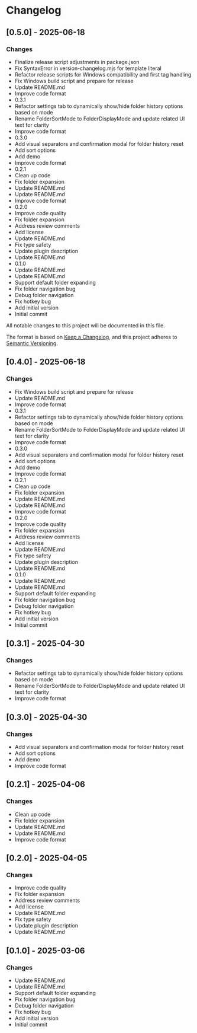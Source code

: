 # Changelog


## [0.5.0] - 2025-06-18

### Changes

- Finalize release script adjustments in package.json
- Fix SyntaxError in version-changelog.mjs for template literal
- Refactor release scripts for Windows compatibility and first tag handling
- Fix Windows build script and prepare for release
- Update README.md
- Improve code format
- 0.3.1
- Refactor settings tab to dynamically show/hide folder history options based on mode
- Rename FolderSortMode to FolderDisplayMode and update related UI text for clarity
- Improve code format
- 0.3.0
- Add visual separators and confirmation modal for folder history reset
- Add sort options
- Add demo
- Improve code format
- 0.2.1
- Clean up code
- Fix folder expansion
- Update README.md
- Update README.md
- Improve code format
- 0.2.0
- Improve code quality
- Fix folder expansion
- Address review comments
- Add license
- Update README.md
- Fix type safety
- Update plugin description
- Update README.md
- 0.1.0
- Update README.md
- Update README.md
- Support default folder expanding
- Fix folder navigation bug
- Debug folder navigation
- Fix hotkey bug
- Add initial version
- Initial commit

All notable changes to this project will be documented in this file.

The format is based on [Keep a Changelog](https://keepachangelog.com/en/1.0.0/),
and this project adheres to [Semantic Versioning](https://semver.org/spec/v2.0.0.html).







## [0.4.0] - 2025-06-18

### Changes

- Fix Windows build script and prepare for release
- Update README.md
- Improve code format
- 0.3.1
- Refactor settings tab to dynamically show/hide folder history options based on mode
- Rename FolderSortMode to FolderDisplayMode and update related UI text for clarity
- Improve code format
- 0.3.0
- Add visual separators and confirmation modal for folder history reset
- Add sort options
- Add demo
- Improve code format
- 0.2.1
- Clean up code
- Fix folder expansion
- Update README.md
- Update README.md
- Improve code format
- 0.2.0
- Improve code quality
- Fix folder expansion
- Address review comments
- Add license
- Update README.md
- Fix type safety
- Update plugin description
- Update README.md
- 0.1.0
- Update README.md
- Update README.md
- Support default folder expanding
- Fix folder navigation bug
- Debug folder navigation
- Fix hotkey bug
- Add initial version
- Initial commit

## [0.3.1] - 2025-04-30

### Changes

- Refactor settings tab to dynamically show/hide folder history options based on mode
- Rename FolderSortMode to FolderDisplayMode and update related UI text for clarity
- Improve code format

## [0.3.0] - 2025-04-30

### Changes

- Add visual separators and confirmation modal for folder history reset
- Add sort options
- Add demo
- Improve code format

## [0.2.1] - 2025-04-06

### Changes

- Clean up code
- Fix folder expansion
- Update README.md
- Update README.md
- Improve code format

## [0.2.0] - 2025-04-05

### Changes

- Improve code quality
- Fix folder expansion
- Address review comments
- Add license
- Update README.md
- Fix type safety
- Update plugin description
- Update README.md

## [0.1.0] - 2025-03-06

### Changes

- Update README.md
- Update README.md
- Support default folder expanding
- Fix folder navigation bug
- Debug folder navigation
- Fix hotkey bug
- Add initial version
- Initial commit

